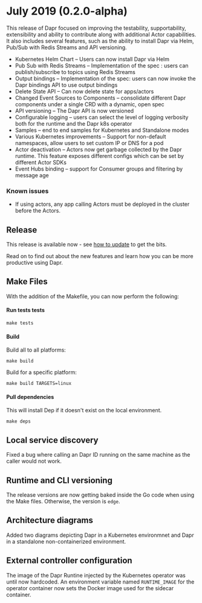 # July 2019 (0.2.0-alpha)

This release of Dapr focused on improving the testability, supportability, extensibility and ability
 to contribute along with additional Actor capabilities. It also includes several features, such as the 
 ability to install Dapr via Helm, Pub/Sub with Redis Streams and API versioning.
 
- Kubernetes Helm Chart – Users can now install Dapr via Helm
- Pub Sub  with Redis Streams – Implementation of the spec : users can publish/subscribe to topics using Redis Streams
- Output bindings – Implementation of the spec: users can now invoke the Dapr bindings API to use output bindings
- Delete State API – Can now delete state for apps/actors
- Changed Event Sources to Components – consolidate different Dapr components under a single CRD with a dynamic, open spec
- API versioning – The Dapr API is now versioned
- Configurable logging – users can select the level of logging verbosity both for the runtime and the Dapr k8s operator
- Samples – end to end samples for Kubernetes and Standalone modes
- Various Kubernetes improvements – Support for non-default namespaces, allow users to set custom IP or DNS for a pod
- Actor deactivation – Actors now get garbage collected by the Dapr runtime. This feature exposes different configs which can be set by different Actor SDKs
- Event Hubs binding – support for Consumer groups and filtering by message age
 
### Known issues
 
- If using actors, any app calling Actors must be deployed in the cluster before the Actors.

## Release

This release is available now - see [how to update](/docs/supporting/howtoupdate.md) to get the bits.

Read on to find out about the new features and learn how you can be more productive using Dapr.

## Make Files

With the addition of the Makefile, you can now perform the following:

#### Run tests tests

```
make tests 
```

#### Build

Build all to all platforms:

```
make build
```

Build for a specific platform:

```
make build TARGETS=linux
```

#### Pull dependencies

This will install Dep if it doesn't exist on the local environment.

```
make deps
```

## Local service discovery

Fixed a bug where calling an Dapr ID running on the same machine as the caller would not work.

## Runtime and CLI versioning

The release versions are now getting baked inside the Go code when using the Make files. Otherwise, the version is ```edge```.

## Architecture diagrams

Added two diagrams depicting Dapr in a Kubernetes environmnet and Dapr in a standalone non-containerized environment.

## External controller configuration

The image of the Dapr Runtine injected by the Kubernetes operator was until now hardcoded.
An environment variable named ```RUNTIME_IMAGE``` for the operator container now sets the Docker image used for the sidecar container.
